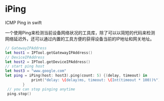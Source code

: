# iPing
ICMP Ping in swift

一个使用Ping来检测当前设备网络状况的工具库，除了可以以简短的代码来检测网络延迟外，还可以通过内置的工具方便的获得设备当前的IP地址和网关地址。

~~~ swift
// GatewayIPAddress
let host1 = IPTool.getGatewayIPAddress()
// DeviceIPAddress
let host2 = IPTool.getDeviceIPAddress()
// start ping host
let host3 = "www.google.com"
let ping = iPing(host: host3).ping(count: 5) {(delay, timeout) in
            print("delay: \(delay)ms, timeout: \(Int(timeout * 100))%")
        }
 // you can stop pinging anytime
 ping.stop()
~~~
